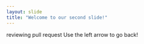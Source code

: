 ```yaml
---
layout: slide
title: "Welcome to our second slide!"
---
```

reviewing pull request
Use the left arrow to go back!
